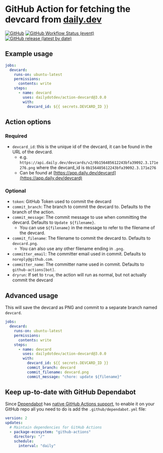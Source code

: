 # GitHub Action for fetching the devcard from [daily.dev](https://api.daily.dev/get?r=omBratteng)

[![GitHub](https://img.shields.io/github/license/dailydotdev/action-devcard)](LICENSE)
[![GitHub Workflow Status (event)](https://img.shields.io/github/workflow/status/dailydotdev/action-devcard/continuous-integration?event=push&label=continuous-integration&logo=github)](https://github.com/dailydotdev/action-devcard/actions/workflows/continuous-integration.yml)
[![GitHub release (latest by date)](https://img.shields.io/github/v/release/dailydotdev/action-devcard?logo=github)](https://github.com/dailydotdev/action-devcard/releases/latest)

## Example usage

```yaml
jobs:
  devcard:
    runs-on: ubuntu-latest
    permissions:
      contents: write
    steps:
      - name: devcard
        uses: dailydotdev/action-devcard@3.0.0
        with:
          devcard_id: ${{ secrets.DEVCARD_ID }}
```

## Action options

### Required

- `devcard_id`: this is the unique id of the devcard, it can be found in the URL of the devcard.
  - e.g. `https://api.daily.dev/devcards/v2/0b156485612243bfa39092.3.171e276.png` where the devcard_id is `0b156485612243bfa39092.3.171e276`
  - Can be found at [https://app.daily.dev/devcard](https://app.daily.dev/devcard)

### Optional

- `token`: GitHub Token used to commit the devcard
- `commit_branch`: The branch to commit the devcard to. Defaults to the branch of the action.
- `commit_message`: The commit message to use when committing the devcard. Defaults to `Update ${filename}`.
  - You can use `${filename}` in the message to refer to the filename of the devcard.
- `commit_filename`: The filename to commit the devcard to. Defaults to `devcard.png`.
  - You can also use any other filename ending in `.png`.
- `committer_email`: The committer email used in commit. Defaults to `noreply@github.com`.
- `committer_name`: The committer name used in commit. Defaults to `github-actions[bot]`.
- `dryrun`: If set to `true`, the action will run as normal, but not actually commit the devcard

## Advanced usage

This will save the devcard as PNG and commit to a separate branch named `devcard`.

```yaml
jobs:
  devcard:
    runs-on: ubuntu-latest
    permissions:
      contents: write
    steps:
      - name: devcard
        uses: dailydotdev/action-devcard@3.0.0
        with:
          devcard_id: ${{ secrets.DEVCARD_ID }}
          commit_branch: devcard
          commit_filename: devcard.png
          commit_message: "chore: update ${filename}"
```

## Keep up-to-date with GitHub Dependabot

Since [Dependabot](https://docs.github.com/en/github/administering-a-repository/keeping-your-actions-up-to-date-with-github-dependabot)
has [native GitHub Actions support](https://docs.github.com/en/github/administering-a-repository/configuration-options-for-dependency-updates#package-ecosystem),
to enable it on your GitHub repo all you need to do is add the `.github/dependabot.yml` file:

```yaml
version: 2
updates:
  # Maintain dependencies for GitHub Actions
  - package-ecosystem: "github-actions"
    directory: "/"
    schedule:
      interval: "daily"
```
